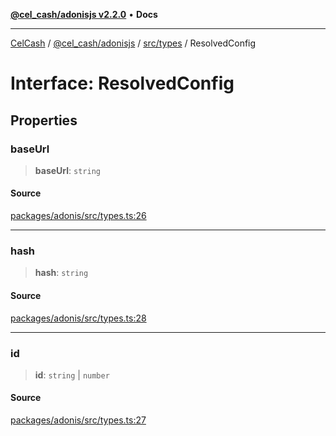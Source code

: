 [**@cel_cash/adonisjs v2.2.0**](../../../README.md) • **Docs**

***

[CelCash](../../../../../packages.md) / [@cel\_cash/adonisjs](../../../README.md) / [src/types](../README.md) / ResolvedConfig

# Interface: ResolvedConfig

## Properties

### baseUrl

> **baseUrl**: `string`

#### Source

[packages/adonis/src/types.ts:26](https://github.com/Pyxlab/celcash/blob/9e2eeefc75067a4b86d18d5bb144eb4446f097c2/packages/adonis/src/types.ts#L26)

***

### hash

> **hash**: `string`

#### Source

[packages/adonis/src/types.ts:28](https://github.com/Pyxlab/celcash/blob/9e2eeefc75067a4b86d18d5bb144eb4446f097c2/packages/adonis/src/types.ts#L28)

***

### id

> **id**: `string` \| `number`

#### Source

[packages/adonis/src/types.ts:27](https://github.com/Pyxlab/celcash/blob/9e2eeefc75067a4b86d18d5bb144eb4446f097c2/packages/adonis/src/types.ts#L27)
